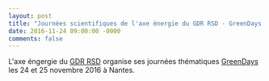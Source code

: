 ```yaml
---
layout: post
title: "Journées scientifiques de l'axe énergie du GDR RSD - GreenDays 2016"
date: 2016-11-24 09:00:00 -0000
comments: false
---
```

L'axe éngergie du [GDR RSD](http://gdr-rsd.cnrs.fr) organise ses journées thématiques [GreenDays](http://perso.ens-lyon.fr/laurent.lefevre/greendaysnantes/)
les 24 et 25 novembre 2016 à Nantes.
